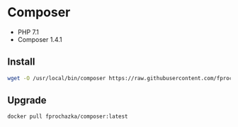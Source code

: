 # Composer

* PHP 7.1
* Composer 1.4.1

## Install

```bash
wget -O /usr/local/bin/composer https://raw.githubusercontent.com/fprochazka/docker-images/master/composer/run.sh
```

## Upgrade

```bash
docker pull fprochazka/composer:latest
```
